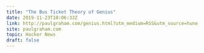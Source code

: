```yaml
---
title: "The Bus Ticket Theory of Genius"
date: 2019-11-23T10:06:33Z
link: http://paulgraham.com/genius.html?utm_medium=RSS&utm_source=hune
site: paulgraham.com
topic: Hacker News
draft: false
---
```

